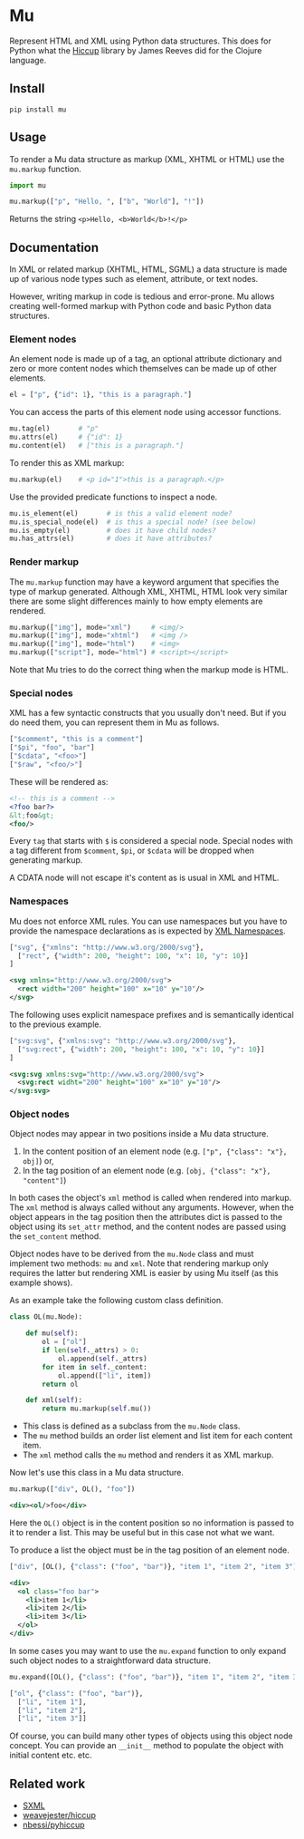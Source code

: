 # Mu

Represent HTML and XML using Python data structures. This does
for Python what the [Hiccup](https://github.com/weavejester/hiccup)
library by James Reeves did for the Clojure language.


## Install

```shell
pip install mu
```


## Usage

To render a Mu data structure as markup (XML, XHTML or HTML) use the
`mu.markup` function.

```python
import mu

mu.markup(["p", "Hello, ", ["b", "World"], "!"])
```

Returns the string `<p>Hello, <b>World</b>!</p>`


## Documentation

In XML or related markup (XHTML, HTML, SGML) a data structure is made
up of various node types such as element, attribute, or text nodes.

However, writing markup in code is tedious and error-prone. Mu allows
creating well-formed markup with Python code and basic Python data
structures.

### Element nodes

An element node is made up of a tag, an optional attribute dictionary
and zero or more content nodes which themselves can be made up of other
elements.

```python
el = ["p", {"id": 1}, "this is a paragraph."]
```

You can access the parts of this element node using accessor functions.

```python
mu.tag(el)       # "p"
mu.attrs(el)     # {"id": 1}
mu.content(el)   # ["this is a paragraph."]
```

To render this as XML markup:

```python
mu.markup(el)    # <p id="1">this is a paragraph.</p>
```

Use the provided predicate functions to inspect a node.

```python
mu.is_element(el)       # is this a valid element node?
mu.is_special_node(el)  # is this a special node? (see below)
mu.is_empty(el)         # does it have child nodes?
mu.has_attrs(el)        # does it have attributes?
```

### Render markup

The `mu.markup` function may have a keyword argument that specifies the
type of markup generated. Although XML, XHTML, HTML look very similar
there are some slight differences mainly to how empty elements are
rendered.

```python
mu.markup(["img"], mode="xml")     # <img/>
mu.markup(["img"], mode="xhtml")   # <img />
mu.markup(["img"], mode="html")    # <img>
mu.markup(["script"], mode="html") # <script></script>
```

Note that Mu tries to do the correct thing when the markup mode is HTML.

### Special nodes

XML has a few syntactic constructs that you usually don't need.
But if you do need them, you can represent them in Mu as follows.

```python
["$comment", "this is a comment"]
["$pi", "foo", "bar"]
["$cdata", "<foo>"]
["$raw", "<foo/>"]
```

These will be rendered as:

```xml
<!-- this is a comment -->
<?foo bar?>
&lt;foo&gt;
<foo/>
```

Every `tag` that starts with `$` is considered a special node.
Special nodes with a tag different from `$comment`, `$pi`, or `$cdata`
will be dropped when generating markup.

A CDATA node will not escape it's content as is usual in XML and HTML.


### Namespaces

Mu does not enforce XML rules. You can use namespaces but you have
to provide the namespace declarations as is expected by
[XML Namespaces](https://www.w3.org/TR/xml-names).

```python
["svg", {"xmlns": "http://www.w3.org/2000/svg"},
  ["rect", {"width": 200, "height": 100, "x": 10, "y": 10}]
]
```

```xml
<svg xmlns="http://www.w3.org/2000/svg">
  <rect width="200" height="100" x="10" y="10"/>
</svg>
```

The following uses explicit namespace prefixes and is semantically
identical to the previous example.

```python
["svg:svg", {"xmlns:svg": "http://www.w3.org/2000/svg"},
  ["svg:rect", {"width": 200, "height": 100, "x": 10, "y": 10}]
]
```

```xml
<svg:svg xmlns:svg="http://www.w3.org/2000/svg">
  <svg:rect widht="200" height="100" x="10" y="10"/>
</svg:svg>
```

### Object nodes

Object nodes may appear in two positions inside a Mu data
structure.

1) In the content position of an element node (e.g.
   `["p", {"class": "x"}, obj]`) or,
2) In the tag position of an element node (e.g.
   `[obj, {"class": "x"}, "content"]`)

In both cases the object's `xml` method is called when
rendered into markup. The `xml` method is always called without
any arguments. However, when the object appears in the tag
position then the attributes dict is passed to the object
using its `set_attr` method, and the content nodes are passed
using the `set_content` method.

Object nodes have to be derived from the `mu.Node` class and must
implement two methods: `mu` and `xml`. Note that rendering
markup only requires the latter but rendering XML is easier
by using Mu itself (as this example shows).

As an example take the following custom class definition.

```python
class OL(mu.Node):

    def mu(self):
        ol = ["ol"]
        if len(self._attrs) > 0:
            ol.append(self._attrs)
        for item in self._content:
            ol.append(["li", item])
        return ol

    def xml(self):
        return mu.markup(self.mu())
```

- This class is defined as a subclass from the `mu.Node` class.
- The `mu` method builds an order list element and list item for
  each content item.
- The `xml` method calls the `mu` method and renders it as XML
  markup.

Now let's use this class in a Mu data structure.

```python
mu.markup(["div", OL(), "foo"])
```

```xml
<div><ol/>foo</div>
```

Here the `OL()` object is in the content position so no information is
passed to it to render a list. This may be useful but in this case not
what we want.

To produce a list the object must be in the tag position of an element
node.

```python
["div", [OL(), {"class": ("foo", "bar")}, "item 1", "item 2", "item 3"]]
```

```xml
<div>
  <ol class="foo bar">
    <li>item 1</li>
    <li>item 2</li>
    <li>item 3</li>
  </ol>
</div>
```

In some cases you may want to use the `mu.expand` function to only expand
such object nodes to a straightforward data structure.

```python
mu.expand([OL(), {"class": ("foo", "bar")}, "item 1", "item 2", "item 3"])
```

```python
["ol", {"class": ("foo", "bar")},
  ["li", "item 1"],
  ["li", "item 2"],
  ["li", "item 3"]]
```

Of course, you can build many other types of objects using this object node
concept. You can provide an `__init__` method to populate the object with
initial content etc. etc.


## Related work

- [SXML](https://en.wikipedia.org/wiki/SXML)
- [weavejester/hiccup](https://github.com/weavejester/hiccup)
- [nbessi/pyhiccup](https://github.com/nbessi/pyhiccup)
